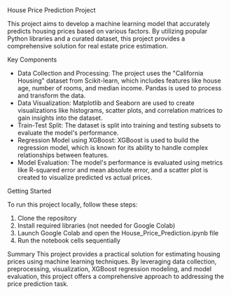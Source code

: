 House Price Prediction Project

This project aims to develop a machine learning model that accurately predicts housing prices based on various factors. By utilizing popular Python libraries and a curated dataset, this project provides a comprehensive solution for real estate price estimation.

Key Components

- Data Collection and Processing: The project uses the "California Housing" dataset from Scikit-learn, which includes features like house age, number of rooms, and median income. Pandas is used to process and transform the data.
- Data Visualization: Matplotlib and Seaborn are used to create visualizations like histograms, scatter plots, and correlation matrices to gain insights into the dataset.
- Train-Test Split: The dataset is split into training and testing subsets to evaluate the model's performance.
- Regression Model using XGBoost: XGBoost is used to build the regression model, which is known for its ability to handle complex relationships between features.
- Model Evaluation: The model's performance is evaluated using metrics like R-squared error and mean absolute error, and a scatter plot is created to visualize predicted vs actual prices.

Getting Started

To run this project locally, follow these steps:

1. Clone the repository
2. Install required libraries (not needed for Google Colab)
3. Launch Google Colab and open the House_Price_Prediction.ipynb file
4. Run the notebook cells sequentially

Summary
This project provides a practical solution for estimating housing prices using machine learning techniques. By leveraging data collection, preprocessing, visualization, XGBoost regression modeling, and model evaluation, this project offers a comprehensive approach to addressing the price prediction task.





